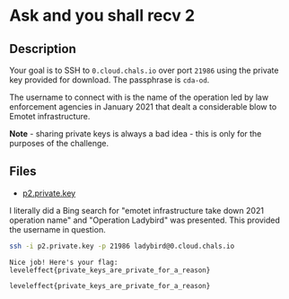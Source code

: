 # Ask and you shall recv 2

## Description

Your goal is to SSH to `0.cloud.chals.io` over port `21986` using the private key provided for download. The passphrase is `cda-od`.

The username to connect with is the name of the operation led by law enforcement agencies in January 2021 that dealt a considerable blow to Emotet infrastructure.

**Note** - sharing private keys is always a bad idea - this is only for the purposes of the challenge.

## Files

* [p2.private.key](files/p2.private.key)

I literally did a Bing search for "emotet infrastructure take down 2021 operation name" and "Operation Ladybird" was presented. This provided the username in question.

```bash
ssh -i p2.private.key -p 21986 ladybird@0.cloud.chals.io
```

```
Nice job! Here's your flag: leveleffect{private_keys_are_private_for_a_reason}
```

```
leveleffect{private_keys_are_private_for_a_reason}
```
